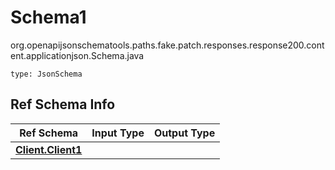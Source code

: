 # Schema1
org.openapijsonschematools.paths.fake.patch.responses.response200.content.applicationjson.Schema.java
```
type: JsonSchema
```

## Ref Schema Info
Ref Schema | Input Type | Output Type
---------- | ---------- | -----------
[**Client.Client1**](../../../../../../../../components/schemas/Client.md) |  | 
